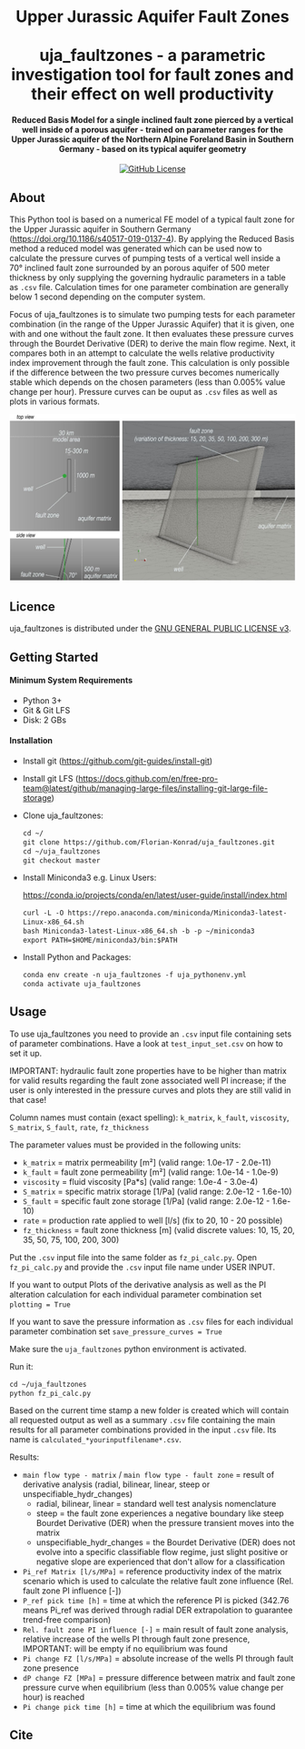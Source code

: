 <h1 align="center">
  Upper Jurassic Aquifer Fault Zones
  <br>
  <br>
  uja_faultzones - a parametric investigation tool for fault zones and their effect on well productivity
  <br>
</h1>

<h4 align="center">Reduced Basis Model for a single inclined fault zone pierced by a vertical well inside of a porous aquifer - trained on parameter ranges for the Upper Jurassic aquifer of the Northern Alpine Foreland Basin in Southern Germany - based on its typical aquifer geometry</h4>

<p align="center">
  <a href="LICENSE">
    <img src="https://img.shields.io/badge/license-GPLv3-blue.svg"
         alt="GitHub License">
  </a>
</p>



## About

This Python tool is based on a numerical FE model of a typical fault zone for the Upper Jurassic aquifer in Southern Germany (https://doi.org/10.1186/s40517-019-0137-4). By applying the Reduced Basis method a reduced model was generated which can be used now to calculate the pressure curves of pumping tests of a vertical well inside a 70° inclined fault zone surrounded by an porous aquifer of 500 meter thickness by only supplying the governing hydraulic parameters in a table as `.csv` file. Calculation times for one parameter combination are generally below 1 second depending on the computer system.

Focus of uja_faultzones is to simulate two pumping tests for each parameter combination (in the range of the Upper Jurassic Aquifer) that it is given, one with and one without the fault zone. It then evaluates these pressure curves through the Bourdet Derivative (DER) to derive the main flow regime. Next, it compares both in an attempt to calculate the wells relative productivity index improvement through the fault zone. This calculation is only possible if the difference between the two pressure curves becomes numerically stable which depends on the chosen parameters (less than 0.005% value change per hour). Pressure curves can be ouput as `.csv` files as well as plots in various formats.

<p align="center">
    <a href="https://github.com/Florian-Konrad/uja_faultzones/"><img src="images/fault_zone_concept.png" alt="fault_zone_concept" width="600"></a>
</p>

## Licence
uja_faultzones is distributed under the [GNU GENERAL PUBLIC LICENSE v3](https://github.com/Florian-Konrad/uja_faultzones/master/LICENSE).


## Getting Started

#### Minimum System Requirements
* Python 3+
* Git & Git LFS
* Disk: 2 GBs

#### Installation

* Install git (https://github.com/git-guides/install-git)

* Install git LFS (https://docs.github.com/en/free-pro-team@latest/github/managing-large-files/installing-git-large-file-storage)

* Clone uja_faultzones:

    ```
    cd ~/
    git clone https://github.com/Florian-Konrad/uja_faultzones.git
    cd ~/uja_faultzones
    git checkout master
    ```

* Install Miniconda3 e.g. Linux Users:

    https://conda.io/projects/conda/en/latest/user-guide/install/index.html

    ```
    curl -L -O https://repo.anaconda.com/miniconda/Miniconda3-latest-Linux-x86_64.sh
    bash Miniconda3-latest-Linux-x86_64.sh -b -p ~/miniconda3
    export PATH=$HOME/miniconda3/bin:$PATH
    ```

* Install Python and Packages:

    ```
    conda env create -n uja_faultzones -f uja_pythonenv.yml
    conda activate uja_faultzones
    ```


## Usage

To use uja_faultzones you need to provide an `.csv` input file containing sets of parameter combinations.
Have a look at `test_input_set.csv` on how to set it up.

IMPORTANT: hydraulic fault zone properties have to be higher than matrix for valid results regarding the fault zone associated well PI increase; if the user is only interested in the pressure curves and plots they are still valid in that case!

Column names must contain (exact spelling): `k_matrix`, `k_fault`, `viscosity`, `S_matrix`, `S_fault`, `rate`, `fz_thickness`

The parameter values must be provided in the following units:
* `k_matrix` = matrix permeability [m²] (valid range: 1.0e-17 - 2.0e-11)
* `k_fault` = fault zone permeability [m²] (valid range: 1.0e-14 - 1.0e-9)
* `viscosity` = fluid viscosity [Pa*s] (valid range: 1.0e-4 - 3.0e-4)
* `S_matrix` = specific matrix storage [1/Pa] (valid range: 2.0e-12 - 1.6e-10)
* `S_fault` = specific fault zone storage [1/Pa] (valid range: 2.0e-12 - 1.6e-10)
* `rate` = production rate applied to well [l/s] (fix to 20, 10 - 20 possible)
* `fz_thickness` = fault zone thickness [m] (valid discrete values: 10, 15, 20, 35, 50, 75, 100, 200, 300)

Put the `.csv` input file into the same folder as `fz_pi_calc.py`.
Open `fz_pi_calc.py` and provide the `.csv` input file name under USER INPUT.

If you want to output Plots of the derivative analysis as well as the PI alteration calculation for each individual parameter combination set `plotting = True`

If you want to save the pressure information as `.csv` files for each individual parameter combination set `save_pressure_curves = True`

Make sure the `uja_faultzones` python environment is activated.

Run it:

  ```
  cd ~/uja_faultzones
  python fz_pi_calc.py
  ```

Based on the current time stamp a new folder is created which will contain all requested output as well as a summary `.csv` file containing the main results for all parameter combinations provided in the input `.csv` file. Its name is `calculated_*yourinputfilename*.csv`.

Results:

* `main flow type - matrix` / `main flow type - fault zone` = result of derivative analysis (radial, bilinear, linear, steep or unspecifiable_hydr_changes)
    * radial, bilinear, linear = standard well test analysis nomenclature
    * steep = the fault zone experiences a negative boundary like steep Bourdet Derivative (DER) when the pressure transient moves into the matrix
    * unspecifiable_hydr_changes = the Bourdet Derivative (DER) does not evolve into a specific classifiable flow regime, just slight positive or negative slope are experienced that don't allow for a classification
* `Pi_ref Matrix [l/s/MPa]` = reference productivity index of the matrix scenario which is used to calculate the relative fault zone influence (Rel. fault zone PI influence [-])
* `P_ref pick time [h]` = time at which the reference PI is picked (342.76 means Pi_ref was derived through radial DER extrapolation to guarantee trend-free comparison)
* `Rel. fault zone PI influence [-]` = main result of fault zone analysis, relative increase of the wells PI through fault zone presence, IMPORTANT: will be empty if no equilibrium was found
* `Pi change FZ [l/s/MPa]` = absolute increase of the wells PI through fault zone presence
* `dP change FZ [MPa]` = pressure difference between matrix and fault zone pressure curve when equilibrium (less than 0.005% value change per hour) is reached
* `Pi change pick time [h]` = time at which the equilibrium was found


## Cite
